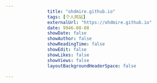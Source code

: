 ---
                title: "ohdmire.github.io"
                tags: [个人网站]
                externalUrl: "https://ohdmire.github.io"
                date: 9946-08-08
                showDate: false
                showAuthor: false
                showReadingTime: false
                showEdit: false
                showLikes: false
                showViews: false
                layoutBackgroundHeaderSpace: false
                ---

